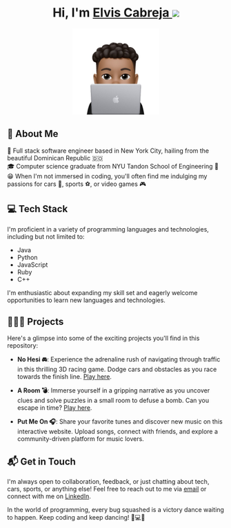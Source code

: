 # <h1 align="center">Hi, I'm <a href="https://github.com/ecabreja623">Elvis Cabreja <a><img src="https://raw.githubusercontent.com/MartinHeinz/MartinHeinz/master/wave.gif" width="30px" /></h1>

<p align="center">
    <img width="200" src="https://github.com/ecabreja623/ecabreja623/blob/main/elvis.jpg">
</p>

## 🫡 About Me
🗽 Full stack software engineer based in New York City, hailing from the beautiful Dominican Republic 🇩🇴<br>
🎓 Computer science graduate from NYU Tandon School of Engineering 💜<br>
😁 When I'm not immersed in coding, you'll often find me indulging my passions for cars 🚗, sports ⚽️, or video games 🎮<br>

## 💻 Tech Stack
I'm proficient in a variety of programming languages and technologies, including but not limited to:
- Java
- Python
- JavaScript
- Ruby
- C++

I'm enthusiastic about expanding my skill set and eagerly welcome opportunities to learn new languages and technologies.

## 👨🏽‍💻 Projects
Here's a glimpse into some of the exciting projects you'll find in this repository:

- **No Hesi 🚘**: Experience the adrenaline rush of navigating through traffic in this thrilling 3D racing game. Dodge cars and obstacles as you race towards the finish line. [Play here](https://ecabreja623.itch.io/no-hesi).

- **A Room 💣**: Immerse yourself in a gripping narrative as you uncover clues and solve puzzles in a small room to defuse a bomb. Can you escape in time? [Play here](https://ecabreja623.itch.io/a-room).

- **Put Me On 🎧**: Share your favorite tunes and discover new music on this interactive website. Upload songs, connect with friends, and explore a community-driven platform for music lovers.

## 📬 Get in Touch 
I'm always open to collaboration, feedback, or just chatting about tech, cars, sports, or anything else! Feel free to reach out to me via [email](mailto:elvis.cabreja623@gmail.com) or connect with me on [LinkedIn](https://www.linkedin.com/in/elviscabreja/).


In the world of programming, every bug squashed is a victory dance waiting to happen. Keep coding and keep dancing! 💃💻🎉
